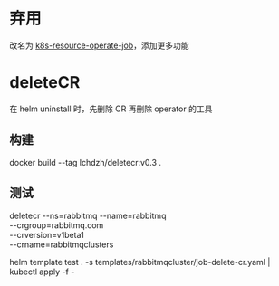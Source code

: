 # 弃用
改名为 [k8s-resource-operate-job](https://github.com/DesistDaydream/k8s-resource-operate-job)，添加更多功能

# deleteCR
在 helm uninstall 时，先删除 CR 再删除 operator 的工具

## 构建
docker build --tag lchdzh/deletecr:v0.3 .

## 测试
deletecr --ns=rabbitmq --name=rabbitmq \
--crgroup=rabbitmq.com \
--crversion=v1beta1 \
--crname=rabbitmqclusters

helm template test . -s templates/rabbitmqcluster/job-delete-cr.yaml  | kubectl apply -f -